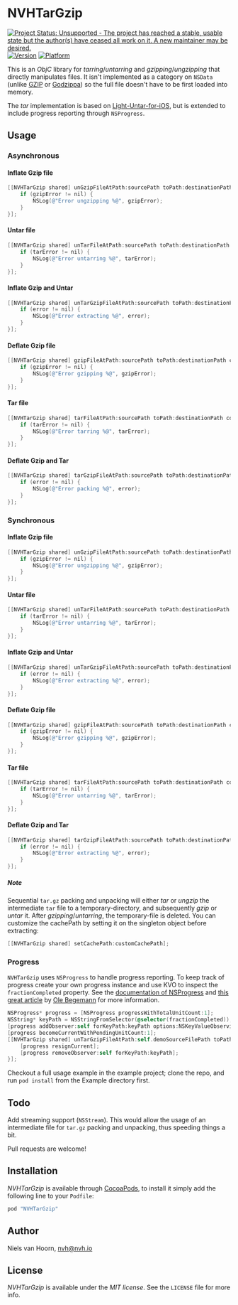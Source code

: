 # NVHTarGzip

[![Project Status: Unsupported - The project has reached a stable, usable state but the author(s) have ceased all work on it. A new maintainer may be desired.](http://www.repostatus.org/badges/latest/unsupported.svg)](http://www.repostatus.org/#unsupported)
[![Version](http://cocoapod-badges.herokuapp.com/v/NVHTarGzip/badge.png)](http://cocoadocs.org/docsets/NVHTarGzip)
[![Platform](http://cocoapod-badges.herokuapp.com/p/NVHTarGzip/badge.png)](http://cocoadocs.org/docsets/NVHTarGzip)

This is an *ObjC* library for *tarring*/*untarring* and *gzipping*/*ungzipping* that directly manipulates files. It isn't implemented as a category on `NSData` (unlike [GZIP](https://github.com/nicklockwood/GZIP) or [Godzippa](https://github.com/mattt/Godzippa)) so the full file doesn't have to be first loaded into memory.

The *tar* implementation is based on [Light-Untar-for-iOS](https://github.com/mhausherr/Light-Untar-for-iOS), but is extended to include progress reporting through `NSProgress`.

## Usage

### Asynchronous

#### Inflate Gzip file

```objective-c
[[NVHTarGzip shared] unGzipFileAtPath:sourcePath toPath:destinationPath completion:^(NSError* gzipError) {
    if (gzipError != nil) {
        NSLog(@"Error ungzipping %@", gzipError);
    }
}];
```

#### Untar file

```objective-c
[[NVHTarGzip shared] unTarFileAtPath:sourcePath toPath:destinationPath completion:^(NSError* tarError) {
    if (tarError != nil) {
        NSLog(@"Error untarring %@", tarError);
    }
}];
```

#### Inflate Gzip and Untar

```objective-c
[[NVHTarGzip shared] unTarGzipFileAtPath:sourcePath toPath:destinationPath completion:^(NSError* error) {
    if (error != nil) {
        NSLog(@"Error extracting %@", error);
    }
}];
```

#### Deflate Gzip file

```objective-c
[[NVHTarGzip shared] gzipFileAtPath:sourcePath toPath:destinationPath completion:^(NSError* gzipError) {
    if (gzipError != nil) {
        NSLog(@"Error gzipping %@", gzipError);
    }
}];
```

#### Tar file

```objective-c
[[NVHTarGzip shared] tarFileAtPath:sourcePath toPath:destinationPath completion:^(NSError* tarError) {
    if (tarError != nil) {
        NSLog(@"Error tarring %@", tarError);
    }
}];
```

#### Deflate Gzip and Tar

```objective-c
[[NVHTarGzip shared] tarGzipFileAtPath:sourcePath toPath:destinationPath completion:^(NSError* error) {
    if (error != nil) {
        NSLog(@"Error packing %@", error);
    }
}];
```


### Synchronous

#### Inflate Gzip file

```objective-c
[[NVHTarGzip shared] unGzipFileAtPath:sourcePath toPath:destinationPath completion:^(NSError* gzipError) {
    if (gzipError != nil) {
        NSLog(@"Error ungzipping %@", gzipError);
    }
}];
```

#### Untar file

```objective-c
[[NVHTarGzip shared] unTarFileAtPath:sourcePath toPath:destinationPath completion:^(NSError* tarError) {
    if (tarError != nil) {
        NSLog(@"Error untarring %@", tarError);
    }
}];
```

#### Inflate Gzip and Untar

```objective-c
[[NVHTarGzip shared] unTarGzipFileAtPath:sourcePath toPath:destinationPath completion:^(NSError* error) {
    if (error != nil) {
        NSLog(@"Error extracting %@", error);
    }
}];
```

#### Deflate Gzip file

```objective-c
[[NVHTarGzip shared] gzipFileAtPath:sourcePath toPath:destinationPath completion:^(NSError* gzipError) {
    if (gzipError != nil) {
        NSLog(@"Error gzipping %@", gzipError);
    }
}];
```

#### Tar file

```objective-c
[[NVHTarGzip shared] tarFileAtPath:sourcePath toPath:destinationPath completion:^(NSError* tarError) {
    if (tarError != nil) {
        NSLog(@"Error untarring %@", tarError);
    }
}];
```

#### Deflate Gzip and Tar

```objective-c
[[NVHTarGzip shared] tarGzipFileAtPath:sourcePath toPath:destinationPath completion:^(NSError* error) {
    if (error != nil) {
        NSLog(@"Error extracting %@", error);
    }
}];
```

##### Note
Sequential `tar.gz` packing and unpacking will either *tar* or *ungzip* the intermediate `tar` file to a temporary-directory, and subsequently *gzip* or *untar* it. After *gzipping*/*untarring*, the temporary-file is deleted. You can customize the cachePath by setting it on the singleton object before extracting:

```objective-c
[[NVHTarGzip shared] setCachePath:customCachePath];
```

### Progress 

`NVHTarGzip` uses `NSProgress` to handle progress reporting. To keep track of progress create your own progress instance and use KVO to inspect the `fractionCompleted` property. See the [documentation of NSProgress](https://developer.apple.com/library/ios/documentation/Foundation/Reference/NSProgress_Class/Reference/Reference.html) and [this great article](http://oleb.net/blog/2014/03/nsprogress/) by [Ole Begemann](https://github.com/ole) for more information.

```objective-c
NSProgress* progress = [NSProgress progressWithTotalUnitCount:1];
NSString* keyPath = NSStringFromSelector(@selector(fractionCompleted));
[progress addObserver:self forKeyPath:keyPath options:NSKeyValueObservingOptionInitial context:NVHProgressFractionCompletedObserverContext];
[progress becomeCurrentWithPendingUnitCount:1];
[[NVHTarGzip shared] unTarGzipFileAtPath:self.demoSourceFilePath toPath:self.demoDestinationFilePath completion:^(NSError* error) {
    [progress resignCurrent];
    [progress removeObserver:self forKeyPath:keyPath];
}];
```

Checkout a full usage example in the example project; clone the repo, and run `pod install` from the Example directory first.

## Todo

Add streaming support (`NSStream`). This would allow the usage of an intermediate file for `tar.gz` packing and unpacking, thus speeding things a bit.

Pull requests are welcome!

## Installation

*NVHTarGzip* is available through [CocoaPods](http://cocoapods.org), to install
it simply add the following line to your `Podfile`:

```ruby
pod "NVHTarGzip"
```

## Author

Niels van Hoorn, nvh@nvh.io

## License

*NVHTarGzip* is available under the *MIT license*. See the `LICENSE` file for more info.
